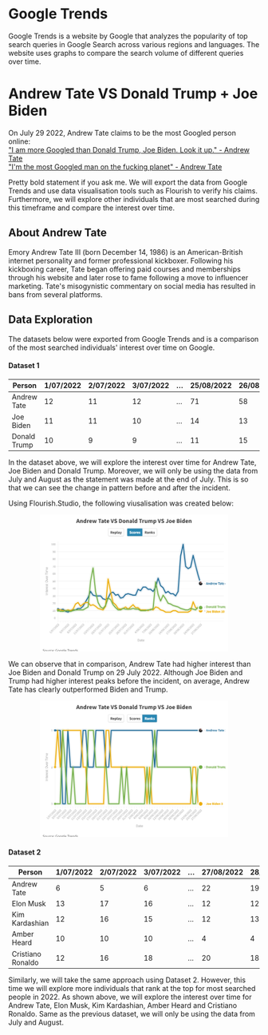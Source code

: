 # Google Trends
Google Trends is a website by Google that analyzes the popularity of top search queries in Google Search across various regions and languages. The website uses graphs to compare the search volume of different queries over time.

# Andrew Tate VS Donald Trump + Joe Biden

On July 29 2022, Andrew Tate claims to be the most Googled person online: <br />
["I am more Googled than Donald Trump, Joe Biden. Look it up." - Andrew Tate](https://www.youtube.com/shorts/VUYUsj5ZbmQ) <br />
["I'm the most Googled man on the fucking planet" - Andrew Tate](https://www.youtube.com/shorts/VUYUsj5ZbmQ)

Pretty bold statement if you ask me. We will export the data from Google Trends and use data visualisation tools such as Flourish to verify his claims. Furthermore, we will explore other individuals that are most searched during this timeframe and compare the interest over time.

## About Andrew Tate
Emory Andrew Tate III (born December 14, 1986) is an American-British internet personality and former professional kickboxer. Following his kickboxing career, Tate began offering paid courses and memberships through his website and later rose to fame following a move to influencer marketing. Tate's misogynistic commentary on social media has resulted in bans from several platforms.

## Data Exploration
The datasets below were exported from Google Trends and is a comparison of the most searched individuals' interest over time on Google.

#### Dataset 1

| Person       | 1/07/2022 | 2/07/2022 | 3/07/2022 | … | 25/08/2022 | 26/08/2022 | 27/08/2022 |
| ------------ | --------- | --------- | --------- | - | ---------- | ---------- | ---------- |
| Andrew Tate  | 12        | 11        | 12        | … | 71         | 58         | 47         |
| Joe Biden    | 11        | 11        | 10        | … | 14         | 13         | 10         |
| Donald Trump | 10        | 9         | 9         | … | 11         | 15         | 14         |

In the dataset above, we will explore the interest over time for Andrew Tate, Joe Biden and Donald Trump. Moreover, we will only be using the data from July and August as the statement was made at the end of July. This is so that we can see the change in pattern before and after the incident.

Using Flourish.Studio, the following viusalisation was created below:
<p align="center">
  <img width=75% height=75%" src="/Images/Visualisation 1a.png">

We can observe that in comparison, Andrew Tate had higher interest than Joe Biden and Donald Trump on 29 July 2022. Although Joe Biden and Trump had higher interest peaks before the incident, on average, Andrew Tate has clearly outperformed Biden and Trump.
                                                               
<p align="center">
  <img width=75% height=75%" src="/Images/Visualisation 1b.png">
                                                               
#### Dataset 2

| Person            | 1/07/2022 | 2/07/2022 | 3/07/2022 | … | 27/08/2022 | 28/08/2022 | 29/08/2022 |
| ----------------- | --------- | --------- | --------- | - | ---------- | ---------- | ---------- |
| Andrew Tate       | 6         | 5         | 6         | … | 22         | 19         | 16         |
| Elon Musk         | 13        | 17        | 16        | … | 12         | 12         | 13         |
| Kim Kardashian    | 12        | 16        | 15        | … | 12         | 13         | 13         |
| Amber Heard       | 10        | 10        | 10        | … | 4          | 4          | 4          |
| Cristiano Ronaldo | 12        | 16        | 18        | … | 20         | 18         | 16         |

Similarly, we will take the same approach using Dataset 2. However, this time we will explore more individuals that rank at the top for most searched people in 2022. As shown above, we will explore the interest over time for Andrew Tate, Elon Musk, Kim Kardashian, Amber Heard and Cristiano Ronaldo. Same as the previous dataset, we will only be using the data from July and August.
